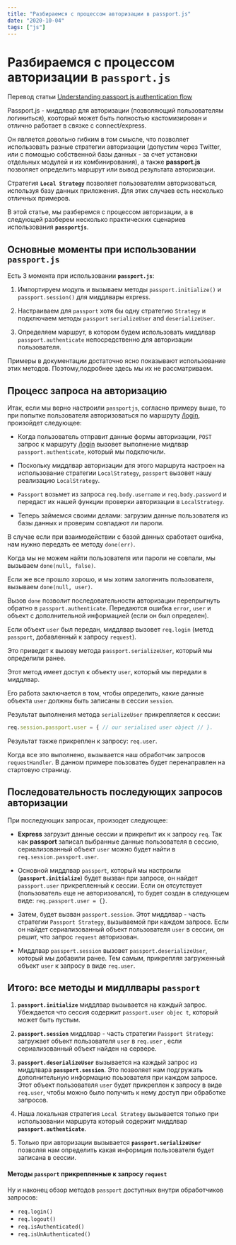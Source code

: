 ```yaml
---
title: "Разбираемся с процессом авторизации в passport.js" 
date: "2020-10-04"
tags: ["js"]
---
```


# Разбираемся с процессом авторизации в `passport.js`

Перевод статьи [Understanding passport.js authentication flow](http://toon.io/understanding-passportjs-authentication-flow/)

Passport.js - миддлвар для авторизации (позволяющий пользователям логиниться), кооторый может быть полностью кастомизирован и отлично работает в связке с connect/express.

Он является довольно гибким в том смысле, что позволяет использовать разные стратегии авторизации (допустим через Twitter, или с помощью собственной базы данных - за счет установки отдельных модулей и их комбинирования), а также __passport.js__ позволяет определить маршрут или вывод результата авторизации.

Стратегия __`Local Strategy`__ позволяет пользователям авторизоваться, используя базу данных приложения. Для этих случаев есть несколько отличных примеров.

В этой статье, мы разберемся с процессом авторизации, а в следующей разберем несколько практических сценариев использования __`passportjs`__.


## Основные моменты при использовании `passport.js`

Есть 3 момента при использовании __`passport.js`__:

1. Импортируем модуль и вызываем методы `passport.initialize()` и `passport.session()` для миддлвары express.
    
2. Настраиваем для `passport` хотя бы одну стратегию `Strategy` и подключаем методы `passport` `serializeUser` and `deserializeUser`.
    
3. Определяем маршрут, в котором будем использовать миддлвар `passport.authenticate` непосредственно для авторизации пользователя.

Примеры в документации достаточно ясно показывают использование этих методов. Поэтому,подробнее здесь мы их не рассматриваем.

## Процесс запроса на авторизацию

Итак, если мы верно настроили `passportjs`, согласно примеру выше, то при попытке пользователя авторизоваться по маршруту [/login](/login), произойдет следующее:

* Когда пользователь отправит данные формы авторизации, `POST` запрос к маршруту [/login](/login) вызовет выполнение мидлвар `passport.authenticate`, который мы подключили.
    
* Поскольку миддлвар авторизации для этого маршрута настроен на использование стратегии `LocalStrategy`, `passport` вызовет нашу реализацию `LocalStrategy`.
    
* `Passport` возьмет из запроса `req.body.username` и `req.body.password` и передаст их нашей функции проверки авторизации в `LocalStrategy`.
    
* Теперь займемся своими делами: загрузим данные пользователя из базы данных и проверим совпадают ли пароли.
    
В случае если при взаимодействии с базой данных сработает ошибка, нам нужно передать ее методу `done(err)`. 

Когда мы не можем найти пользователя или пароли не совпали, мы вызываем `done(null, false)`. 

Если же все прошло хорошо, и мы хотим залогинить пользователя, вызываем `done(null, user)`.

Вызов `done` позволит последовательности авторизации перепрыгнуть обратно в `passport.authenticate`. Передаются ошибка `error`, `user` и объект с дополнительной информацией (если он был определен).

Если объект `user` был передан, миддлвар  вызовет `req.login` (метод `passport`, добавленный к запросу `request`).

Это приведет к вызову  метода `passport.serializeUser`, который мы определили ранее. 

Этот метод имеет доступ к объекту `user`, который мы передали в миддлвар.

Его работа заключается в том, чтобы определить, какие данные объекта `user` должны быть записаны в сессии `session`. 

Результат выполнения метода `serializeUser` прикрепляется к сессии: 

```js
req.session.passport.user = { // our serialised user object // }.
```

Результат также прикреплен к запросу: `req.user`.

Когда все это выполнено, вызывается наш обработчик запросов `requestHandler`. В данном примере поьзоватеь будет перенаправлен на стартовую страницу.

## Последовательность последующих запросов авторизации

При последующих запросах, произодет следующее:

* __Express__ загрузит данные сессии и прикрепит их к запросу `req`. Так как __passport__ записал выбранные данные пользователя в сессию, сериализованный объект `user` можно будет найти в `req.session.passport.user`.

* Основной миддлвар `passport`, который мы настроили (__`passport.initialize`__) будет вызван при запросе, он найдет `passport.user` прикрепленный к сессии. Если он отсутствует (пользователь еще не авторизовался), то будет создан в следующем виде: `req.passport.user = {}`.

* Затем, будет вызван `passport.session`. Этот миддлвар - часть стратегии `Passport Strategy`, вызываемой при каждом запросе. Если он найдет сериализованный объект пользователя `user` в сессии, он решит, что запрос `request` авторизован.

* Миддлвар `passport.session` вызовет `passport.deserializeUser`, который мы добавили ранее. Тем самым, прикрепляя загруженный объект `user` к запросу в виде `req.user`.

## Итого: все методы и мидллвары `passport`

1. __`passport.initialize`__ миддлвар вызывается на каждый запрос. Убеждается что сессия содержит `passport.user objec t`, который может быть пустым.

2. __`passport.session`__ миддлвар - часть стратегии `Passport Strategy`: загружает объект пользователя `user` в `req.user` , если сериализованный объект найден на сервере.

3. __`passport.deserializeUser`__ вызывается на каждый запрос из миддлвара __`passport.session`__. Это позволяет нам подгружать дополнительную информацию поьзователя при каждом запросе. Этот объект пользователя `user` будет прикреплен к запросу в виде `req.user`, чтобы можно было получить к нему доступ при обработке запросов.

4. Наша локальная стратегия `Local Strategy` вызывается только при использовании маршрута который содержит миддлвар __`passport.authenticate`__.

5. Только при авторизации вызывается __`passport.serializeUser`__ позволяя нам определить какая информция пользователя будет записана в сессии.

#### Методы `passport` прикрепленные к запросу  `request`

Ну и наконец обзор методов `passport` доступных внутри обработчиков запросов:

* `req.login()`
* `req.logout()`
* `req.isAuthenticated()`
* `req.isUnAuthenticated()`

